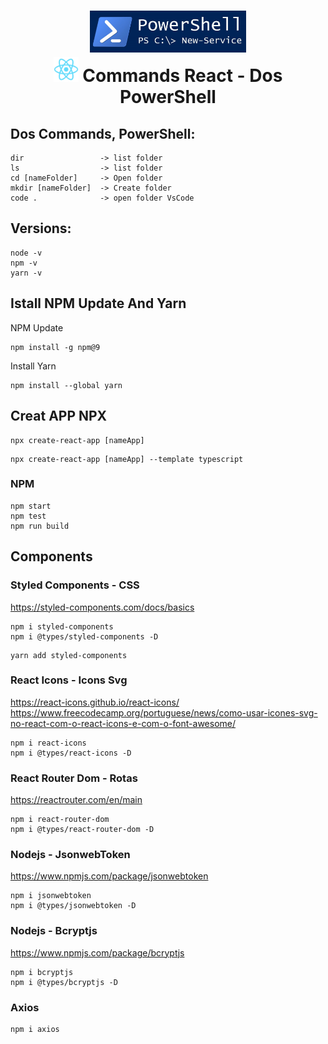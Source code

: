 
<div align="center">
    <h1>
    <img src="./src/img/powershell.jpg" width="250px"/>
    <br>
     <img src="./src/img/logo192.png" width="40x"/> Commands React - Dos PowerShell
    </h1>
</div>

## Dos Commands, PowerShell:
```npm
dir                 -> list folder
ls                  -> list folder
cd [nameFolder]     -> Open folder
mkdir [nameFolder]  -> Create folder
code .              -> open folder VsCode
```

## Versions:
```npm
node -v
npm -v
yarn -v
```

## Istall NPM Update And Yarn
NPM Update 
```npm
npm install -g npm@9
```
Install Yarn
```npm
npm install --global yarn
```

## Creat APP NPX
```npm
npx create-react-app [nameApp]
```
```npm
npx create-react-app [nameApp] --template typescript
```

### NPM 
```npm
npm start
npm test
npm run build
```

## Components
### Styled Components - CSS
https://styled-components.com/docs/basics
```npm
npm i styled-components
npm i @types/styled-components -D
```
```npm
yarn add styled-components
```

### React Icons - Icons Svg
https://react-icons.github.io/react-icons/
https://www.freecodecamp.org/portuguese/news/como-usar-icones-svg-no-react-com-o-react-icons-e-com-o-font-awesome/
```npm
npm i react-icons 
npm i @types/react-icons -D
```
### React Router Dom - Rotas
https://reactrouter.com/en/main
```npm
npm i react-router-dom
npm i @types/react-router-dom -D
```


### Nodejs - JsonwebToken
https://www.npmjs.com/package/jsonwebtoken
```npm
npm i jsonwebtoken
npm i @types/jsonwebtoken -D
```

### Nodejs -  Bcryptjs
https://www.npmjs.com/package/bcryptjs
```npm
npm i bcryptjs
npm i @types/bcryptjs -D
```


### Axios
```npm
npm i axios
```


